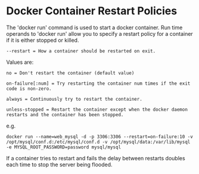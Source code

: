 # Docker Container Restart Policies

The 'docker run' command is used to start a docker container.
Run time operands to 'docker run' allow you to specify a restart policy for 
a container if it is either stopped or killed.

~~~~
--restart = How a container should be restarted on exit.
~~~~

Values are:

~~~~
no = Don't restart the container (default value)

on-failure[:num] = Try restarting the container num times if the exit code is non-zero.

always = Continuously try to restart the container.

unless-stopped = Restart the container except when the docker daemon restarts and the container has been stopped.
~~~~

e.g.

~~~~
docker run --name=web_mysql -d -p 3306:3306 --restart=on-failure:10 -v /opt/mysql/conf.d:/etc/mysql/conf.d -v /opt/mysql/data:/var/lib/mysql -e MYSQL_ROOT_PASSWORD=password mysql/mysql
~~~~

If a container tries to restart and fails the delay between restarts doubles each time to stop the server being flooded.
